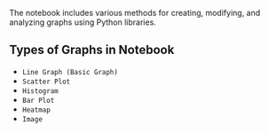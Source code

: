 The notebook includes various methods for creating, modifying, and analyzing graphs using Python libraries.

## Types of Graphs in Notebook
- `Line Graph (Basic Graph)`
- `Scatter Plot`
- `Histogram`
- `Bar Plot`
- `Heatmap`
- `Image`
